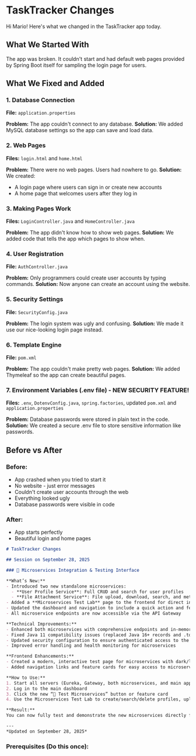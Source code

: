 # TaskTracker Changes

Hi Mario! Here's what we changed in the TaskTracker app today.

## What We Started With
The app was broken. It couldn't start and had default web pages provided by Spring Boot itself for sampling the login page for users.

## What We Fixed and Added

### 1. Database Connection
**File:** `application.properties`

**Problem:** The app couldn't connect to any database.
**Solution:** We added MySQL database settings so the app can save and load data.

### 2. Web Pages 
**Files:** `login.html` and `home.html`

**Problem:** There were no web pages. Users had nowhere to go.
**Solution:** We created:
- A login page where users can sign in or create new accounts
- A home page that welcomes users after they log in

### 3. Making Pages Work
**Files:** `LoginController.java` and `HomeController.java`

**Problem:** The app didn't know how to show web pages.
**Solution:** We added code that tells the app which pages to show when.

### 4. User Registration
**File:** `AuthController.java`

**Problem:** Only programmers could create user accounts by typing commands.
**Solution:** Now anyone can create an account using the website.

### 5. Security Settings
**File:** `SecurityConfig.java`

**Problem:** The login system was ugly and confusing.
**Solution:** We made it use our nice-looking login page instead.

### 6. Template Engine
**File:** `pom.xml`

**Problem:** The app couldn't make pretty web pages.
**Solution:** We added Thymeleaf so the app can create beautiful pages.

### 7. Environment Variables (.env file) - NEW SECURITY FEATURE!
**Files:** `.env`, `DotenvConfig.java`, `spring.factories`, updated `pom.xml` and `application.properties`

**Problem:** Database passwords were stored in plain text in the code.
**Solution:** We created a secure .env file to store sensitive information like passwords.

## Before vs After

### Before:
- App crashed when you tried to start it
- No website - just error messages
- Couldn't create user accounts through the web
- Everything looked ugly
- Database passwords were visible in code

### After:
- App starts perfectly
- Beautiful login and home pages
````markdown
# TaskTracker Changes

## Session on September 28, 2025

### 🧩 Microservices Integration & Testing Interface

**What’s New:**
- Introduced two new standalone microservices:
  - **User Profile Service**: Full CRUD and search for user profiles
  - **File Attachment Service**: File upload, download, search, and metadata management
- Added a **Microservices Test Lab** page to the frontend for direct interaction with both microservices (create, search, delete, upload, download, health check, and demo data)
- Updated the dashboard and navigation to include a quick action and feature card for microservices testing
- All microservice endpoints are now accessible via the API Gateway

**Technical Improvements:**
- Enhanced both microservices with comprehensive endpoints and in-memory storage for demo/testing
- Fixed Java 11 compatibility issues (replaced Java 16+ records and .toList() with standard classes and Collectors.toList())
- Updated security configuration to ensure authenticated access to the new test page
- Improved error handling and health monitoring for microservices

**Frontend Enhancements:**
- Created a modern, interactive test page for microservices with dark/light mode, tabbed panels, and real-time feedback
- Added navigation links and feature cards for easy access to microservices testing

**How to Use:**
1. Start all servers (Eureka, Gateway, both microservices, and main app)
2. Log in to the main dashboard
3. Click the new “🧪 Test Microservices” button or feature card
4. Use the Microservices Test Lab to create/search/delete profiles, upload/download/search files, and check service health

**Result:**
You can now fully test and demonstrate the new microservices directly from the frontend, with all features accessible through a unified, user-friendly interface.

---
*Updated on September 28, 2025*
````
### Prerequisites (Do this once):
